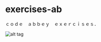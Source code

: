 # exercises-ab

ｃｏｄｅ　ａｂｂｅｙ　ｅｘｅｒｃｉｓｅｓ．

![alt tag](http://www.codeabbey.com/index/user_banner/mdnu.png)
